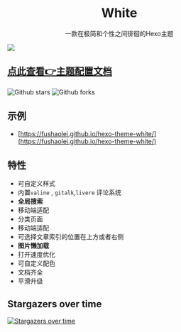 # <div align="center">White</div>

<p align="center">
一款在极简和个性之间徘徊的Hexo主题
</p>

![](https://cdn.jsdelivr.net/gh/fushaolei/img2/20200726101450.png)

## [点此查看👉主题配置文档](https://fushaolei.github.io/hexo-theme-white/doc-white-configration/)

![Github stars](https://img.shields.io/github/stars/FuShaoLei/hexo-theme-white.svg)
![Github forks](https://img.shields.io/github/forks/FuShaoLei/hexo-theme-white.svg)


## 示例

- [https://fushaolei.github.io/hexo-theme-white/](https://fushaolei.github.io/hexo-theme-white/)

## 特性

- 可自定义样式
- 内置`valine` , `gitalk`,`livere` 评论系统
- **全局搜索**
- 移动端适配
- 分类页面
- 移动端适配
- 可选择文章索引的位置在上方或者右侧
- **图片懒加载**
- 打开速度优化
- 可自定义配色
- 文档齐全
- 平滑升级


## Stargazers over time

[![Stargazers over time](https://starchart.cc/FuShaoLei/hexo-theme-white.svg)](https://starchart.cc/FuShaoLei/hexo-theme-white)
